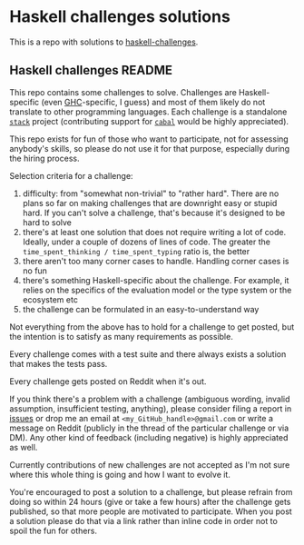 # Haskell challenges solutions

This is a repo with solutions to [haskell-challenges](https://github.com/effectfully-ou/haskell-challenges). 

## Haskell challenges README

This repo contains some challenges to solve. Challenges are Haskell-specific (even [GHC](https://www.haskell.org/ghc)-specific, I guess) and most of them likely do not translate to other programming languages. Each challenge is a standalone [`stack`](https://docs.haskellstack.org/en/stable/README) project (contributing support for [`cabal`](https://www.haskell.org/cabal) would be highly appreciated).

This repo exists for fun of those who want to participate, not for assessing anybody's skills, so please do not use it for that purpose, especially during the hiring process.

Selection criteria for a challenge:

1. difficulty: from "somewhat non-trivial" to "rather hard". There are no plans so far on making challenges that are downright easy or stupid hard. If you can't solve a challenge, that's because it's designed to be hard to solve
2. there's at least one solution that does not require writing a lot of code. Ideally, under a couple of dozens of lines of code. The greater the `time_spent_thinking / time_spent_typing` ratio is, the better
3. there aren't too many corner cases to handle. Handling corner cases is no fun
4. there's something Haskell-specific about the challenge. For example, it relies on the specifics of the evaluation model or the type system or the ecosystem etc
5. the challenge can be formulated in an easy-to-understand way

Not everything from the above has to hold for a challenge to get posted, but the intention is to satisfy as many requirements as possible.

Every challenge comes with a test suite and there always exists a solution that makes the tests pass.

Every challenge gets posted on Reddit when it's out.

If you think there's a problem with a challenge (ambiguous wording, invalid assumption, insufficient testing, anything), please consider filing a report in [issues](https://github.com/effectfully/haskell-challenges/issues) or drop me an email at `<my_GitHub_handle>@gmail.com` or write a message on Reddit (publicly in the thread of the particular challenge or via DM). Any other kind of feedback (including negative) is highly appreciated as well.

Currently contributions of new challenges are not accepted as I'm not sure where this whole thing is going and how I want to evolve it.

You're encouraged to post a solution to a challenge, but please refrain from doing so within 24 hours (give or take a few hours) after the challenge gets published, so that more people are motivated to participate. When you post a solution please do that via a link rather than inline code in order not to spoil the fun for others.
